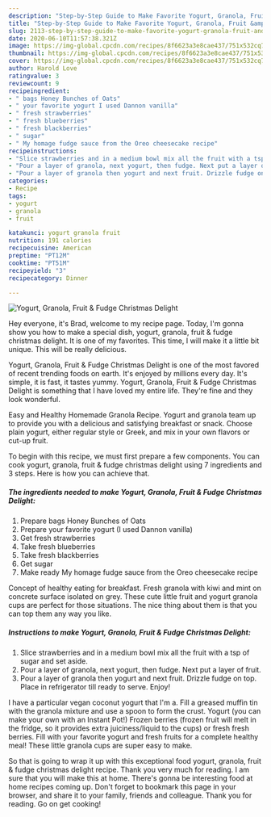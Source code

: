 ```yaml
---
description: "Step-by-Step Guide to Make Favorite Yogurt, Granola, Fruit &amp;amp; Fudge Christmas Delight"
title: "Step-by-Step Guide to Make Favorite Yogurt, Granola, Fruit &amp;amp; Fudge Christmas Delight"
slug: 2113-step-by-step-guide-to-make-favorite-yogurt-granola-fruit-and-amp-fudge-christmas-delight
date: 2020-06-10T11:57:38.321Z
image: https://img-global.cpcdn.com/recipes/8f6623a3e8cae437/751x532cq70/yogurt-granola-fruit-fudge-christmas-delight-recipe-main-photo.jpg
thumbnail: https://img-global.cpcdn.com/recipes/8f6623a3e8cae437/751x532cq70/yogurt-granola-fruit-fudge-christmas-delight-recipe-main-photo.jpg
cover: https://img-global.cpcdn.com/recipes/8f6623a3e8cae437/751x532cq70/yogurt-granola-fruit-fudge-christmas-delight-recipe-main-photo.jpg
author: Harold Love
ratingvalue: 3
reviewcount: 9
recipeingredient:
- " bags Honey Bunches of Oats"
- " your favorite yogurt I used Dannon vanilla"
- " fresh strawberries"
- " fresh blueberries"
- " fresh blackberries"
- " sugar"
- " My homage fudge sauce from the Oreo cheesecake recipe"
recipeinstructions:
- "Slice strawberries and in a medium bowl mix all the fruit with a tsp of sugar and set aside."
- "Pour a layer of granola, next yogurt, then fudge. Next put a layer of fruit."
- "Pour a layer of granola then yogurt and next fruit. Drizzle fudge on top. Place in refrigerator till ready to serve. Enjoy!"
categories:
- Recipe
tags:
- yogurt
- granola
- fruit

katakunci: yogurt granola fruit 
nutrition: 191 calories
recipecuisine: American
preptime: "PT12M"
cooktime: "PT51M"
recipeyield: "3"
recipecategory: Dinner

---
```



![Yogurt, Granola, Fruit &amp; Fudge Christmas Delight](https://img-global.cpcdn.com/recipes/8f6623a3e8cae437/751x532cq70/yogurt-granola-fruit-fudge-christmas-delight-recipe-main-photo.jpg)

Hey everyone, it's Brad, welcome to my recipe page. Today, I'm gonna show you how to make a special dish, yogurt, granola, fruit &amp; fudge christmas delight. It is one of my favorites. This time, I will make it a little bit unique. This will be really delicious.

Yogurt, Granola, Fruit &amp; Fudge Christmas Delight is one of the most favored of recent trending foods on earth. It's enjoyed by millions every day. It's simple, it is fast, it tastes yummy. Yogurt, Granola, Fruit &amp; Fudge Christmas Delight is something that I have loved my entire life. They're fine and they look wonderful.

Easy and Healthy Homemade Granola Recipe. Yogurt and granola team up to provide you with a delicious and satisfying breakfast or snack. Choose plain yogurt, either regular style or Greek, and mix in your own flavors or cut-up fruit.


To begin with this recipe, we must first prepare a few components. You can cook yogurt, granola, fruit &amp; fudge christmas delight using 7 ingredients and 3 steps. Here is how you can achieve that.

<!--inarticleads1-->

##### The ingredients needed to make Yogurt, Granola, Fruit &amp; Fudge Christmas Delight:

1. Prepare  bags Honey Bunches of Oats
1. Prepare  your favorite yogurt (I used Dannon vanilla)
1. Get  fresh strawberries
1. Take  fresh blueberries
1. Take  fresh blackberries
1. Get  sugar
1. Make ready  My homage fudge sauce from the Oreo cheesecake recipe


Concept of healthy eating for breakfast. Fresh granola with kiwi and mint on concrete surface isolated on grey. These cute little fruit and yogurt granola cups are perfect for those situations. The nice thing about them is that you can top them any way you like. 

<!--inarticleads2-->

##### Instructions to make Yogurt, Granola, Fruit &amp; Fudge Christmas Delight:

1. Slice strawberries and in a medium bowl mix all the fruit with a tsp of sugar and set aside.
1. Pour a layer of granola, next yogurt, then fudge. Next put a layer of fruit.
1. Pour a layer of granola then yogurt and next fruit. Drizzle fudge on top. Place in refrigerator till ready to serve. Enjoy!


I have a particular vegan coconut yogurt that I&#39;m a. Fill a greased muffin tin with the granola mixture and use a spoon to form the crust. Yogurt (you can make your own with an Instant Pot!) Frozen berries (frozen fruit will melt in the fridge, so it provides extra juiciness/liquid to the cups) or fresh fresh berries. Fill with your favorite yogurt and fresh fruits for a complete healthy meal! These little granola cups are super easy to make. 

So that is going to wrap it up with this exceptional food yogurt, granola, fruit &amp; fudge christmas delight recipe. Thank you very much for reading. I am sure that you will make this at home. There's gonna be interesting food at home recipes coming up. Don't forget to bookmark this page in your browser, and share it to your family, friends and colleague. Thank you for reading. Go on get cooking!
